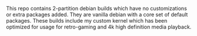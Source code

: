 This repo contains 2-partition debian builds which have no customizations or extra packages added. They are vanilla debian with a core set of default packages. These builds include my custom kernel which has been optimized for usage for retro-gaming and 4k high definition media playback.
